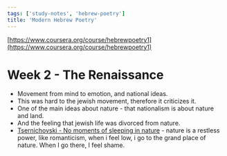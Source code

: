 ```yaml
---
tags: ['study-notes', 'hebrew-poetry']
title: 'Modern Hebrew Poetry'
---
```

[https://www.coursera.org/course/hebrewpoetry1](https://www.coursera.org/course/hebrewpoetry1)

# Week 2 - The Renaissance
- Movement from mind to emotion, and national ideas.
- This was hard to the jewish movement, therefore it criticizes it.
- One of the main ideas about nature - that nationalism is about nature and land.
- And the feeling that jewish life was divorced from nature.
- [Tsernichovski - No moments of sleeping in nature][1] - nature is a restless power, like romanticism, when i feel low, i go to the grand place of nature. When I go there, I feel shame.

[1]: http://www.sikumuna.co.il/wiki/%D7%9C%D7%90_%D7%A8%D7%92%D7%A2%D7%99_%D7%A9%D7%A0%D7%AA_/_%D7%A9%D7%90%D7%95%D7%9C_%D7%98%D7%A9%D7%A8%D7%A0%D7%99%D7%97%D7%95%D7%91%D7%A1%D7%A7%D7%99
